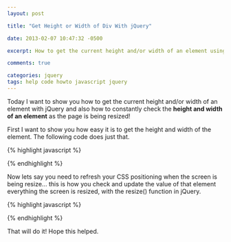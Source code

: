 ```yaml
---
layout: post

title: "Get Height or Width of Div With jQuery"

date: 2013-02-07 10:47:32 -0500

excerpt: How to get the current height and/or width of an element using jQuery

comments: true

categories: jquery
tags: help code howto javascript jquery
---
```

Today I want to show you how to get the current height and/or width of an element with jQuery and also how to constantly check the **height and width of an element** as the page is being resized!  

First I want to show you how easy it is to get the height and width of the element. The following code does just that.  

{% highlight javascript %}
<script>
  // get height
  var currentHeight = $('.element_class').height();

  // get width of image inside a div
  var currentWidth = $('.div_class img').width();
</script>
{% endhighlight %}

Now lets say you need to refresh your CSS positioning when the screen is being resize... this is how you check and update the value of that element everything the screen is resized, with the resize() function in jQuery.  

{% highlight javascript %}
<script>
  $(window).resize(function() {
    var currentWidth = $('.div_class img').width();
  });
</script>
{% endhighlight %}

That will do it! Hope this helped.
